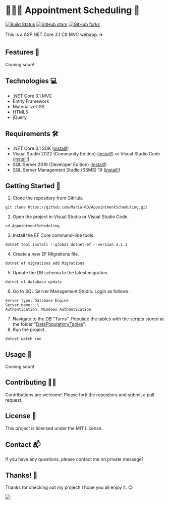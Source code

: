 # 👨🏻‍⚕️ Appointment Scheduling 📅

[![Build Status](https://travis-ci.org/maria-rd/AppointmentScheduling.svg?branch=master)](https://travis-ci.org/maria-rd/AppointmentScheduling)
[![GitHub stars](https://img.shields.io/github/stars/maria-rd/AppointmentScheduling.svg?style=social)](https://github.com/maria-rd/AppointmentScheduling/stargazers)
[![GitHub forks](https://img.shields.io/github/forks/maria-rd/AppointmentScheduling?style=social)](https://github.com/maria-rd/AppointmentScheduling/network)

This is a ASP.NET Core 3.1 C# MVC webapp. ✈️

## Features 🎉

Coming soon!

## Technologies 💻
* .NET Core 3.1 MVC
* Entity Framework
* MaterializeCSS
* HTML5
* jQuery

## Requirements 🛠

* .NET Core 3.1 SDK ([install!](https://dotnet.microsoft.com/en-us/download/dotnet/3.1))
* Visual Studio 2022 (Community Edition) ([install!](https://visualstudio.microsoft.com/vs/)) or Visual Studio Code ([install!](https://code.visualstudio.com/download))
* SQL Server 2019 (Developer Edition) ([install!](https://go.microsoft.com/fwlink/?linkid=866662))
* SQL Server Management Studio (SSMS) 19 ([install!](https://aka.ms/ssmsfullsetup)) 

## Getting Started 🚀

1. Clone the repository from GitHub.
~~~
git clone https://github.com/Maria-RD/AppointmentScheduling.git
~~~
2. Open the project in Visual Studio or Visual Studio Code.
~~~
cd AppointmentScheduling  
~~~
3. Install the EF Core command-line tools.
~~~
dotnet tool install --global dotnet-ef --version 3.1.1
~~~
4. Create a new EF Migrations file.
~~~
dotnet ef migrations add Migrations
~~~
5. Update the DB schema to the latest migration.
~~~
dotnet ef database update
~~~
6. Go to SQL Server Management Studio. Login as follows.
~~~
Server type: Database Engine
Server name: .\
Authentication: Windows Authentication
~~~
7. Navigate to the DB "Turns". Populate the tables with the scripts stored at the folder "[DataPopulation/Tables](https://github.com/Maria-RD/AppointmentScheduling/tree/master/DataPopulation/Tables)".
8. Run the project. 
~~~
dotnet watch run
~~~

## Usage 📜

Coming soon!

## Contributing 🤝🏻

Contributions are welcome! Please fork the repository and submit a pull request.

## License 📕

This project is licensed under the MIT License.

## Contact 📬

If you have any questions, please contact me on private message!

## Thanks! 🎊

Thanks for checking out my project! I hope you all enjoy it. 😊

![](https://raw.githubusercontent.com/JoeyBling/JoeyBling/master/pic/pusheencode.gif?raw=true)
